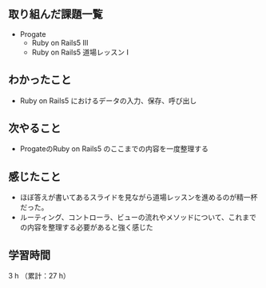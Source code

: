 ## 取り組んだ課題一覧
- Progate
  - Ruby on Rails5 III
  - Ruby on Rails5 道場レッスン I
## わかったこと
- Ruby on Rails5 におけるデータの入力、保存、呼び出し
## 次やること
- ProgateのRuby on Rails5 のここまでの内容を一度整理する
## 感じたこと
- ほぼ答えが書いてあるスライドを見ながら道場レッスンを進めるのが精一杯だった。
- ルーティング、コントローラ、ビューの流れやメソッドについて、これまでの内容を整理する必要があると強く感じた
## 学習時間
3 h （累計：27 h）
